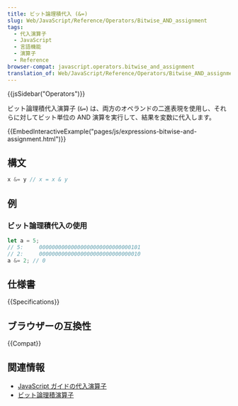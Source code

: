 ```yaml
---
title: ビット論理積代入 (&=)
slug: Web/JavaScript/Reference/Operators/Bitwise_AND_assignment
tags:
  - 代入演算子
  - JavaScript
  - 言語機能
  - 演算子
  - Reference
browser-compat: javascript.operators.bitwise_and_assignment
translation_of: Web/JavaScript/Reference/Operators/Bitwise_AND_assignment
---
```

{{jsSidebar("Operators")}}

ビット論理積代入演算子 (`&=`) は、両方のオペランドの二進表現を使用し、それらに対してビット単位の AND 演算を実行して、結果を変数に代入します。

{{EmbedInteractiveExample("pages/js/expressions-bitwise-and-assignment.html")}}

## 構文

```js
x &= y // x = x & y
```

## 例

### ビット論理積代入の使用

```js
let a = 5;
// 5:     00000000000000000000000000000101
// 2:     00000000000000000000000000000010
a &= 2; // 0
```

## 仕様書

{{Specifications}}

## ブラウザーの互換性

{{Compat}}

## 関連情報

- [JavaScript ガイドの代入演算子](/ja/docs/Web/JavaScript/Guide/Expressions_and_Operators#assignment)
- [ビット論理積演算子](/ja/docs/Web/JavaScript/Reference/Operators/Bitwise_AND)
